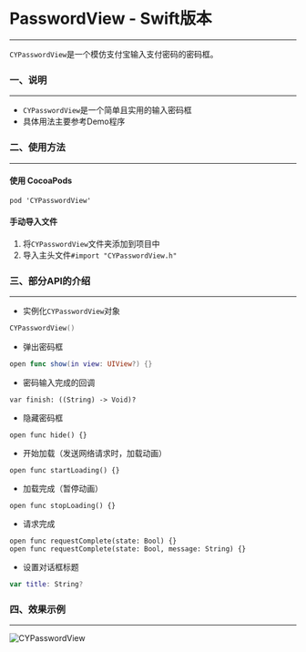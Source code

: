 # PasswordView - Swift版本

---

`CYPasswordView`是一个模仿支付宝输入支付密码的密码框。

### 一、说明

---

* `CYPasswordView`是一个简单且实用的输入密码框
* 具体用法主要参考Demo程序

### 二、使用方法

---

#### 使用 CocoaPods 

`pod 'CYPasswordView'`

#### 手动导入文件

1. 将`CYPasswordView`文件夹添加到项目中
2. 导入主头文件`#import "CYPasswordView.h"`

### 三、部分API的介绍

---

* 实例化`CYPasswordView`对象

``` swift
CYPasswordView()
```

* 弹出密码框

``` swift
open func show(in view: UIView?) {}
```

* 密码输入完成的回调

``` objc
var finish: ((String) -> Void)?
```

* 隐藏密码框

``` objc
open func hide() {}
```

* 开始加载（发送网络请求时，加载动画）

``` objc
open func startLoading() {}
```

* 加载完成（暂停动画）

``` objc
open func stopLoading() {}
```

* 请求完成

``` objc
open func requestComplete(state: Bool) {}
open func requestComplete(state: Bool, message: String) {}
```

* 设置对话框标题

``` swift
var title: String?
```

### 四、效果示例

---

![CYPasswordView](https://github.com/chernyog/CYPasswordView/blob/master/CYPasswordViewDemo/CYPasswordViewDemo/CYPasswordViewDemo.gif "CYPasswordView示例")
